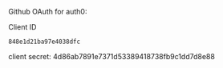 Github OAuth for auth0:



Client ID

```
848e1d21ba97e4038dfc
```

client secret: 4d86ab7891e7371d53389418738fb9c1dd7d8e88